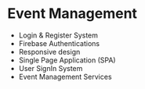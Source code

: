 # Event Management
- Login & Register System
- Firebase Authentications
- Responsive design
- Single Page Application (SPA)
- User SignIn System
- Event Management Services


